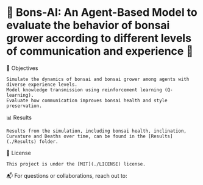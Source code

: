 <h1> 🌱 Bons-AI: An Agent-Based Model to evaluate the behavior of bonsai grower according to different levels of communication and experience 🌱 </h1>

🎯 Objectives

    Simulate the dynamics of bonsai and bonsai grower among agents with diverse experience levels.
    Model knowledge transmission using reinforcement learning (Q-learning).
    Evaluate how communication improves bonsai health and style preservation.

📊 Results

    Results from the simulation, including bonsai health, inclination, Curvature and Deaths over time, can be found in the [Results](./Results) folder.

📝 License

    This project is under the [MIT](./LICENSE) license.

📬 For questions or collaborations, reach out to:
